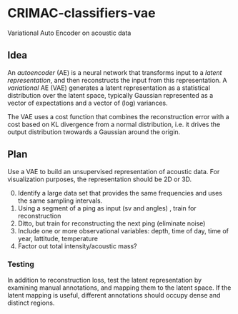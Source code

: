 # CRIMAC-classifiers-vae

Variational Auto Encoder on acoustic data

## Idea

An _autoencoder_ (AE) is a neural network that transforms input to a _latent
representation_, and then reconstructs the input from this
representation.  A _variational_ AE (VAE) generates a latent
representation as a statistical distribution over the latent space,
typically Gaussian represented as a vector of expectations and a
vector of (log) variances.

The VAE uses a cost function that combines the reconstruction error
with a cost based on KL divergence from a normal distribution, i.e. it
drives the output distribution twowards a Gaussian around the origin.

## Plan

Use a VAE to build an unsupervised representation of acoustic data.
For visualization purposes, the representation should be 2D or 3D.

0. Identify a large data set that provides the same frequencies and
   uses the same sampling intervals.
1. Using a segment of a ping as input (sv and angles) , train for
   reconstruction
2. Ditto, but train for reconstructing the next ping (eliminate noise)
3. Include one or more observational variables: depth, time of day,
   time of year, lattitude, temperature
4. Factor out total intensity/acoustic mass?

### Testing

In addition to reconstruction loss, test the latent representation by
examining manual annotations, and mapping them to the latent space. If
the latent mapping is useful, different annotations should occupy
dense and distinct regions.

